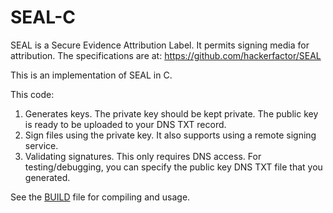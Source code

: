 # SEAL-C
SEAL is a Secure Evidence Attribution Label. It permits signing media for attribution. The specifications are at: https://github.com/hackerfactor/SEAL

This is an implementation of SEAL in C.

This code:
1. Generates keys. The private key should be kept private. The public key is ready to be uploaded to your DNS TXT record.
2. Sign files using the private key. It also supports using a remote signing service.
3. Validating signatures. This only requires DNS access. For testing/debugging, you can specify the public key DNS TXT file that you generated.

See the [BUILD](BUILD.md) file for compiling and usage.
